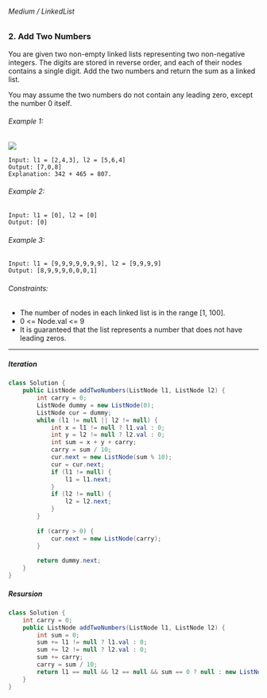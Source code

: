 ###### Medium / LinkedList

### 2. Add Two Numbers

You are given two non-empty linked lists representing two non-negative integers. The digits are stored in reverse order, and each of their nodes contains a single digit. Add the two numbers and return the sum as a linked list.

You may assume the two numbers do not contain any leading zero, except the number 0 itself.

 

###### Example 1:
![](https://assets.leetcode.com/uploads/2020/10/02/addtwonumber1.jpg)
```
Input: l1 = [2,4,3], l2 = [5,6,4]
Output: [7,0,8]
Explanation: 342 + 465 = 807.
```
###### Example 2:
```
Input: l1 = [0], l2 = [0]
Output: [0]
```
###### Example 3:
```
Input: l1 = [9,9,9,9,9,9,9], l2 = [9,9,9,9]
Output: [8,9,9,9,0,0,0,1]
```

###### Constraints:

* The number of nodes in each linked list is in the range [1, 100].
* 0 <= Node.val <= 9
* It is guaranteed that the list represents a number that does not have leading zeros.

***

##### Iteration

```java
class Solution {
    public ListNode addTwoNumbers(ListNode l1, ListNode l2) {
        int carry = 0;
        ListNode dummy = new ListNode(0);
        ListNode cur = dummy;
        while (l1 != null || l2 != null) {
            int x = l1 != null ? l1.val : 0;
            int y = l2 != null ? l2.val : 0;
            int sum = x + y + carry;
            carry = sum / 10;
            cur.next = new ListNode(sum % 10);
            cur = cur.next;
            if (l1 != null) {
                l1 = l1.next;
            }
            if (l2 != null) {
                l2 = l2.next;
            }
        }
        
        if (carry > 0) {
            cur.next = new ListNode(carry);
        }
        
        return dummy.next;
    }
}
```

##### Resursion

```java
class Solution {
    int carry = 0;
    public ListNode addTwoNumbers(ListNode l1, ListNode l2) {
        int sum = 0;
        sum += l1 != null ? l1.val : 0;
        sum += l2 != null ? l2.val : 0;
        sum += carry;
        carry = sum / 10;
        return l1 == null && l2 == null && sum == 0 ? null : new ListNode(sum % 10, addTwoNumbers(l1 == null ? null: l1.next, l2 == null ? null: l2.next));
    }
}
```
